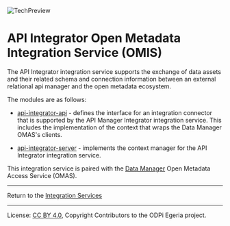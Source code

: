 <!-- SPDX-License-Identifier: CC-BY-4.0 -->
<!-- Copyright Contributors to the ODPi Egeria project 2020. -->

![TechPreview](../../../open-metadata-publication/website/images/egeria-content-status-tech-preview.png#pagewidth)

# API Integrator Open Metadata Integration Service (OMIS)

The API Integrator integration service supports the exchange of data assets and their related schema and
connection information between an external relational api manager
and the open metadata ecosystem.

The modules are as follows:

* [api-integrator-api](api-integrator-api) - defines the interface for an integration
connector that is supported by the API Manager Integrator integration service.  This includes the implementation
of the context that wraps the Data Manager OMAS's clients.

* [api-integrator-server](api-integrator-server) - implements the context manager for
the API Integrator integration service.

This integration service is paired with the [Data Manager](../../access-services/data-manager)
Open Metadata Access Service (OMAS).

----
Return to the [Integration Services](..)

----
License: [CC BY 4.0](https://creativecommons.org/licenses/by/4.0/),
Copyright Contributors to the ODPi Egeria project.